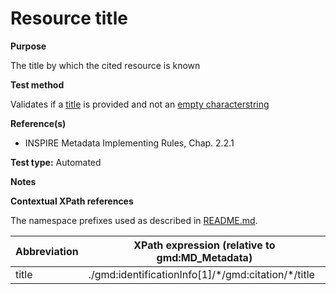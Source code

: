
# Resource title

**Purpose**	

The title by which the cited resource is known

**Test method**	

Validates if a [title](#title) is provided and not an [empty characterstring](./README.md#emptychar)

**Reference(s)**	 

* INSPIRE Metadata Implementing Rules, Chap. 2.2.1

**Test type:** Automated

**Notes**

**Contextual XPath references**

The namespace prefixes used as described in [README.md](./README.md#namespaces).

Abbreviation                                   |  XPath expression (relative to gmd:MD_Metadata)
-----------------------------------------------| -------------------------------------------------------------------------
title <a name="title"></a>   | ./gmd:identificationInfo[1]/\*/gmd:citation/\*/title
